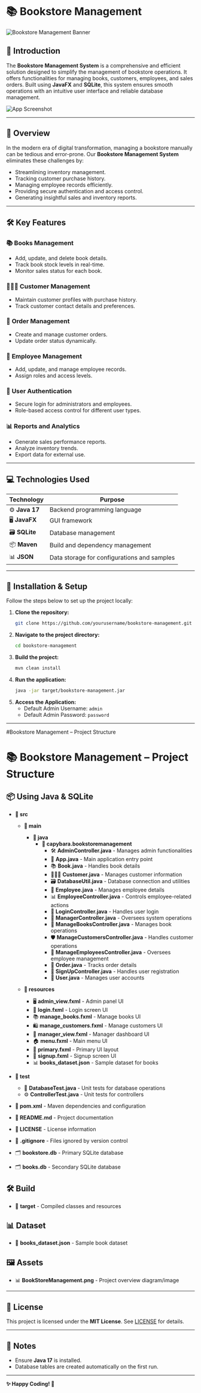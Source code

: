 # 📚 **Bookstore Management**

![Bookstore Management Banner](path/to/banner.png)

## 📖 **Introduction**  
The **Bookstore Management System** is a comprehensive and efficient solution designed to simplify the management of bookstore operations. It offers functionalities for managing books, customers, employees, and sales orders. Built using **JavaFX** and **SQLite**, this system ensures smooth operations with an intuitive user interface and reliable database management.

![App Screenshot](path/to/screenshot.png)

---

## 🚀 **Overview**
In the modern era of digital transformation, managing a bookstore manually can be tedious and error-prone. Our **Bookstore Management System** eliminates these challenges by:
- Streamlining inventory management.  
- Tracking customer purchase history.  
- Managing employee records efficiently.  
- Providing secure authentication and access control.  
- Generating insightful sales and inventory reports.

---

## 🛠️ **Key Features**
### 📚 **Books Management**
- Add, update, and delete book details.
- Track book stock levels in real-time.
- Monitor sales status for each book.

### 🧑‍🤝‍🧑 **Customer Management**
- Maintain customer profiles with purchase history.
- Track customer contact details and preferences.

### 🛒 **Order Management**
- Create and manage customer orders.
- Update order status dynamically.

### 👥 **Employee Management**
- Add, update, and manage employee records.
- Assign roles and access levels.

### 🔑 **User Authentication**
- Secure login for administrators and employees.
- Role-based access control for different user types.

### 📊 **Reports and Analytics**
- Generate sales performance reports.
- Analyze inventory trends.
- Export data for external use.

---

## 💻 **Technologies Used**
| Technology | Purpose |
|------------|---------|
| ⚙️ **Java 17** | Backend programming language |
| 🖥️ **JavaFX** | GUI framework |
| 🗃️ **SQLite** | Database management |
| 📦 **Maven** | Build and dependency management |
| 📊 **JSON** | Data storage for configurations and samples |

---

## 🚀 **Installation & Setup**
Follow the steps below to set up the project locally:

1. **Clone the repository:**
    ```bash
    git clone https://github.com/yourusername/bookstore-management.git
    ```
2. **Navigate to the project directory:**
    ```bash
    cd bookstore-management
    ```
3. **Build the project:**
    ```bash
    mvn clean install
    ```
4. **Run the application:**
    ```bash
    java -jar target/bookstore-management.jar
    ```
5. **Access the Application:**
    - Default Admin Username: `admin`
    - Default Admin Password: `password`

---

#Bookstore Management – Project Structure
# 📚 **Bookstore Management – Project Structure**

## 📦 **Using Java & SQLite**
- **📁 src**
   - **📁 main**
     - **📁 java**
       - **📂 capybara.bookstoremanagement**
         - 🛠️ **AdminController.java** - Manages admin functionalities  
         - 🚀 **App.java** - Main application entry point  
         - 📚 **Book.java** - Handles book details  
         - 🧑‍🤝‍🧑 **Customer.java** - Manages customer information  
         - 🗃️ **DatabaseUtil.java** - Database connection and utilities  
         - 👥 **Employee.java** - Manages employee details  
         - 📊 **EmployeeController.java** - Controls employee-related actions  
         - 🔑 **LoginController.java** - Handles user login  
         - 🧠 **ManagerController.java** - Oversees system operations  
         - 📖 **ManageBooksController.java** - Manages book operations  
         - 🛡️ **ManageCustomersController.java** - Handles customer operations  
         - 📑 **ManageEmployeesController.java** - Oversees employee management  
         - 🛒 **Order.java** - Tracks order details  
         - 📝 **SignUpController.java** - Handles user registration  
         - 👤 **User.java** - Manages user accounts  

   - **📁 resources**
     - 🖥️ **admin_view.fxml** - Admin panel UI  
     - 🔐 **login.fxml** - Login screen UI  
     - 📚 **manage_books.fxml** - Manage books UI  
     - 🛍️ **manage_customers.fxml** - Manage customers UI  
     - 🧠 **manager_view.fxml** - Manager dashboard UI  
     - 🏠 **menu.fxml** - Main menu UI  
     - 🎯 **primary.fxml** - Primary UI layout  
     - 📝 **signup.fxml** - Signup screen UI  
     - 📊 **books_dataset.json** - Sample dataset for books  

- **📁 test**
   - 🧪 **DatabaseTest.java** - Unit tests for database operations  
   - ⚙️ **ControllerTest.java** - Unit tests for controllers  

- **📄 pom.xml** - Maven dependencies and configuration  
- **📘 README.md** - Project documentation  
- **📜 LICENSE** - License information  
- 🚫 **.gitignore** - Files ignored by version control  
- 🗂️ **bookstore.db** - Primary SQLite database  
- 🗂️ **books.db** - Secondary SQLite database  

## 🛠️ **Build**
- 📁 **target** - Compiled classes and resources  

## 📊 **Dataset**
- 📄 **books_dataset.json** - Sample book dataset  

## 🖼️ **Assets**
- 📊 **BookStoreManagement.png** - Project overview diagram/image  
---

## 📜 **License**
This project is licensed under the **MIT License**. See [LICENSE](LICENSE) for details.

---

## 📝 **Notes**
- Ensure **Java 17** is installed.  
- Database tables are created automatically on the first run.

---

**✨ Happy Coding! 🚀**
